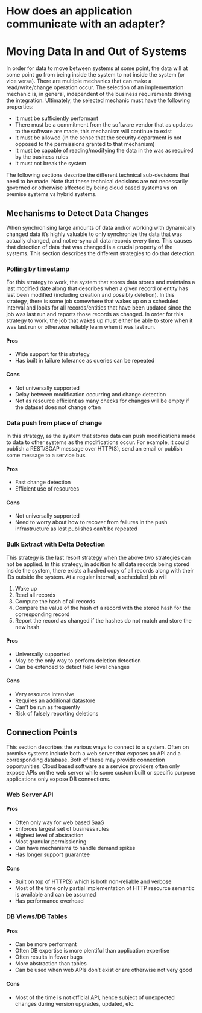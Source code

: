 # How does an application communicate with an adapter?

# Moving Data In and Out of Systems

In order for data to move between systems at some point, the data will at some point go from being inside the system to not inside the system (or vice versa).  There are multiple mechanics that can make a read/write/change operation occur.  The selection of an implementation mechanic is, in general, independent of the business requirements driving the integration.  Ultimately, the selected mechanic must have the following properties:

- It must be sufficiently performant
- There must be a commitment from the software vendor that as updates to the software are made, this mechanism will continue to exist
- It must be allowed (in the sense that the security department is not opposed to the permissions granted to that mechanism)
- It must be capable of reading/modifying the data in the was as required by the business rules
- It must not break the system

The following sections describe the different technical sub-decisions that need to be made.  Note that these technical decisions are not necessarily governed or otherwise affected by being cloud based systems vs on premise systems vs hybrid systems.


## Mechanisms to Detect Data Changes
When synchronising large amounts of data and/or working with dynamically changed data it’s highly valuable to only synchronize the data that was actually changed, and not re-sync all data records every time. This causes that detection of data that was changed is a crucial property of the systems. This section describes the different strategies to do that detection.

### Polling by timestamp
For this strategy to work, the system that stores data stores and maintains a last modified date along that describes when a given record or entity has last been modified (including creation and possibly deletion).  In this strategy, there is some job somewhere that wakes up on a scheduled interval and looks for all records/entities that have been updated since the job was last run and reports those records as changed.  In order for this strategy to work, the job that wakes up must either be able to store when it was last run or otherwise reliably learn when it was last run.

#### Pros

- Wide support for this strategy
- Has built in failure tolerance as queries can be repeated

#### Cons

- Not universally supported
- Delay between modification occurring and change detection
- Not as resource efficient as many checks for changes will be empty if the dataset does not change often

### Data push from place of change
In this strategy, as the system that stores data can push modifications made to data to other systems as the modifications occur.  For example, it could publish a REST/SOAP message over HTTP(S), send an email or publish some message to a service bus.

#### Pros

- Fast change detection
- Efficient use of resources

#### Cons

- Not universally supported
- Need to worry about how to recover from failures in the push infrastructure as lost publishes can’t be repeated

### Bulk Extract with Delta Detection
This strategy is the last resort strategy when the above two strategies can not be applied.  In this strategy, in addition to all data records being stored inside the system, there exists a hashed copy of all records along with their IDs outside the system.  At a regular interval, a scheduled job will

1. Wake up
2. Read all records
3. Compute the hash of all records
4. Compare the value of the hash of a record with the stored hash for the corresponding record
5. Report the record as changed if the hashes do not match and store the new hash

#### Pros

- Universally supported
- May be the only way to perform deletion detection
- Can be extended to detect field level changes

#### Cons

- Very resource intensive
- Requires an additional datastore
- Can’t be run as frequently
- Risk of falsely reporting deletions

## Connection Points
This section describes the various ways to connect to a system.  Often on premise systems include both a web server that exposes an API and a corresponding database.  Both of these may provide connection opportunities.  Cloud based software as a service providers often only expose APIs on the web server while some custom built or specific purpose applications only expose DB connections.
### Web Server API
#### Pros

- Often only way for web based SaaS
- Enforces largest set of business rules
- Highest level of abstraction
- Most granular permissioning
- Can have mechanisms to handle demand spikes
- Has longer support guarantee

#### Cons

- Built on top of HTTP(S) which is both non-reliable and verbose
- Most of the time only partial implementation of HTTP resource semantic is available and can be assumed
- Has performance overhead

### DB Views/DB Tables
#### Pros

- Can be more performant
- Often DB expertise is more plentiful than application expertise
- Often results in fewer bugs
- More abstraction than tables
- Can be used when web APIs don’t exist or are otherwise not very good

#### Cons

- Most of the time is not official API, hence subject of unexpected changes during version upgrades, updated, etc.
